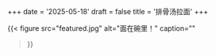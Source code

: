 +++
date = '2025-05-18'
draft = false
title = '排骨汤拉面'
+++

{{< figure
  src="featured.jpg"
  alt="面在碗里！"
  caption=""
>}}
